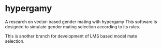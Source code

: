 # hypergamy
A research on vector-based gender mating with hypergamy
This software is designed to simulate gender mating selection according to its rules.

This is another branch for development of LMS based model mate selection.
